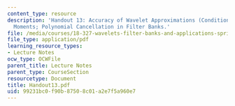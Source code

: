 ```yaml
---
content_type: resource
description: 'Handout 13: Accuracy of Wavelet Approximations (Condition A); Vanishing
  Moments; Polynomial Cancellation in Filter Banks.'
file: /media/courses/18-327-wavelets-filter-banks-and-applications-spring-2003/99231bc0f90b87508c01a2e7f5a960e7_Handout13.pdf
file_type: application/pdf
learning_resource_types:
- Lecture Notes
ocw_type: OCWFile
parent_title: Lecture Notes
parent_type: CourseSection
resourcetype: Document
title: Handout13.pdf
uid: 99231bc0-f90b-8750-8c01-a2e7f5a960e7
---
```

